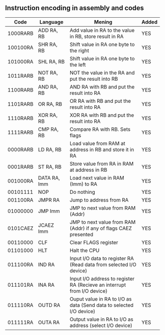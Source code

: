 ## Instruction encoding in assembly and codes
|Code|Language|Mening|Added|
|---|---|---|---|
|1000RARB|ADD RA, RB|Add value in RA to the value in RB, store result in RA|YES|
|100100RA|SHR RA, RB|Shift value in RA one byte to the right|YES|
|101000RA|SHL RA, RB|Shift value in RA one byte to the left|YES|
|1011RARB|NOT RA, RB|NOT the value in the RA and put the result into RB|YES|
|1100RARB|AND RA, RB|AND RA with RB and put the result into RA|YES|
|1101RARB|OR RA, RB|OR RA with RB and put the result into RA|YES|
|1110RARB|XOR RA, RB|XOR RA with RB and put the result into RA|YES|
|1111RARB|CMP RA, RB|Compare RA with RB. Sets flags|YES|
|0000RARB|LD RA, RB|Load value from RAM at address in RB and store it in RA|YES|
|0001RARB|ST RA, RB|Store value from RA in RAM at address in RB|YES|
|001000RA|DATA RA, Imm|Load next value in RAM (Imm) to RA|YES|
|00101111|NOP|Do nothing|YES|
|001100RA|JMPR RA|Jump to address from RA|YES|
|01000000|JMP Imm|JMP to next value from RAM (Addr)|YES|
|0101CAEZ|JCAEZ Imm|JMP to next value from RAM (Addr) if any of flags CAEZ presented|YES|
|00110000|CLF|Clear FLAGS register|YES|
|01101000|HLT|Halt the CPU|YES|
|011100RA|IND RA|Input I/O data to register RA (Read data from selected I/O device)|YES|
|011101RA|INA RA|Input I/O address to register RA (Recieve an interrupt from I/O device)|YES|
|011110RA|OUTD RA|Ouput value in RA to I/O as data (Send data to selected I/O device)|YES|
|011111RA|OUTA RA|Output value in RA to I/O as address (select I/O device)|YES|

